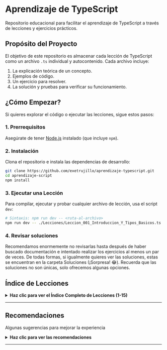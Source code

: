# Aprendizaje de TypeScript

Repositorio educacional para facilitar el aprendizaje de TypeScript a través de lecciones y ejercicios prácticos.

## Propósito del Proyecto

El objetivo de este repositorio es almacenar cada lección de TypeScript como un archivo `.ts` individual y autocontenido. Cada archivo incluye:
1.  La explicación teórica de un concepto.
2.  Ejemplos de código.
3.  Un ejercicio para resolver.
4.  La solución y pruebas para verificar su funcionamiento.

## ¿Cómo Empezar?

Si quieres explorar el código o ejecutar las lecciones, sigue estos pasos:

### 1. Prerrequisitos
Asegúrate de tener [Node.js](https://nodejs.org/) instalado (que incluye `npm`).

### 2. Instalación
Clona el repositorio e instala las dependencias de desarrollo:
```bash
git clone https://github.com/exetrujillo/aprendizaje-typescript.git
cd aprendizaje-script
npm install
```

### 3. Ejecutar una Lección
Para compilar, ejecutar y probar cualquier archivo de lección, usa el script `dev`:
```bash
# Sintaxis: npm run dev -- <ruta-al-archivo>
npm run dev -- ./Lecciones/Leccion_001_Introduccion_Y_Tipos_Basicos.ts
```

### 4. Revisar soluciones
Recomendamos enormemente no revisarlas hasta después de haber buscado documentación e intentado realizar los ejercicios al menos un par de veces.
De todas formas, si igualmente quieres ver las soluciones, estas se encuentran en la carpeta Soluciones (¡Sorpresa! 😂).
Recuerda que las soluciones no son únicas, solo ofrecemos algunas opciones.

## Índice de Lecciones

<details>
  <summary><strong>Haz clic para ver el Índice Completo de Lecciones (1-15)</strong></summary>
  
| Lección | Concepto Principal                      | Archivo                                                 |
| :-----: | --------------------------------------- | ------------------------------------------------------- |
|   001   | Tipos Básicos (string, number, boolean) | `Leccion_001_Introduccion_Y_Tipos_Basicos.ts`           |
|   002   | Tipos en Funciones                      | `Leccion_002_Tipos_En_Funciones.ts`                     |
|   003   | Arrays                                  | `Leccion_003_Arrays.ts`                                 |
|   004   | Objetos e Interfaces                    | `Leccion_004_Objetos_E_Interfaces.ts`                   |
|   005   | Tipos Unión y Alias                     | `Leccion_005_Tipos_Union_Y_Alias.ts`                    |
|   006   | Tuplas                                  | `Leccion_006_Tuplas.ts`                                 |
|   007   | Enums                                   | `Leccion_007_Enums.ts`                                  |
|   008   | Null, Undefined y Strict Null Checks    | `Leccion_008_Null_Undefined_Y_Strict_Null_Checks.ts`    |
|   009   | Genéricos Básicos                       | `Leccion_009_Genericos_Basicos.ts`                      |
|   010   | Repaso y Tips (Lecciones 1-9)           | `Leccion_010_Repaso_Y_Tips_1-9.ts`                      |
|   011   | Clases Básicas                          | `Leccion_011_Clases_Basicas.ts`                         |
|   012   | Modificadores de Acceso y Shorthand     | `Leccion_012_Modificadores_De_Acceso_Y_Shorthand.ts`    |
|   013   | Getters y Setters                       | `Leccion_013_Getters_Y_Setters.ts`                      |
|   014   | Herencia y Protected                    | `Leccion_014_Herencia_Y_Protected.ts`                   |
|   015   | Clases e Interfaces                     | `Leccion_015_Clases_E_Interfaces.ts`                    |

</details>

---

## Recomendaciones
Algunas sugerencias para mejorar la experiencia

<details>
  <summary><strong>Haz clic para ver las recomendaciones</strong></summary>
  <h3>Desactiva autocompletado</h3>

  Esto puede ser útil si prefieres escribir tu código sin sugerencias automáticas. Para desactivar el autocompletado, 
  ve a la configuración de tu editor y busca la opción relacionada con el autocompletado o las sugerencias de código. 
  Desactiva esta opción para evitar que aparezcan sugerencias mientras escribes.

  Además, si usas Copilot, Cursor o Trae sería de ayuda desactivar las sugerencias de código.

  Por ejemplo, si usas Copilot puedes crear una carpeta .vscode/ en tu directorio y luego crear un archivo settings.json ahí dentro con lo siguiente:

  ```json
  {
    "github.copilot.enable": {
      "*": false
    }
  }
  ```

</details>

---

